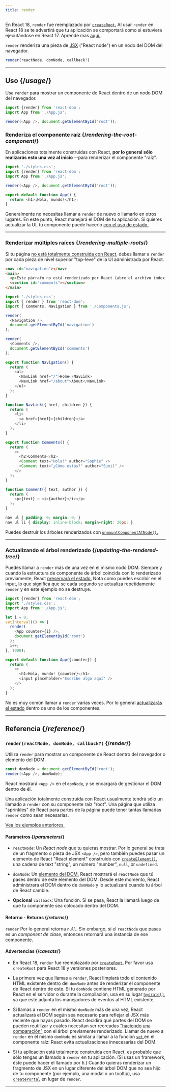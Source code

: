 ```yaml
---
title: render
---
```


<Pitfall>

En React 18, `render` fue reemplazado por [`createRoot`.](/apis/react-dom/client/createRoot) Al usar `render` en React 18 se te advertirá que tu aplicación se comportará como si estuviera ejecutándose en React 17. Aprende mas [aquí.](https://reactjs.org/blog/2022/03/08/react-18-upgrade-guide.html#updates-to-client-rendering-apis)

</Pitfall>


<Intro>

`render` renderiza una pieza de [JSX](/learn/writing-markup-with-jsx) ("React node") en un nodo del DOM del navegador.

```js
render(reactNode, domNode, callback?)
```

</Intro>

<InlineToc />

---

## Uso {/*usage*/}

Usa `render` para mostrar un <CodeStep step={1}>componente de React</CodeStep> dentro de un <CodeStep step={2}>nodo DOM del navegador</CodeStep>.

```js [[1, 4, "<App />"], [2, 4, "document.getElementById('root')"]]
import {render} from 'react-dom';
import App from './App.js';

render(<App />, document.getElementById('root'));
````

### Renderiza el componente raíz {/*rendering-the-root-component*/}

En aplicaciones totalmente construidas con React, **por lo general sólo realizarás esto una vez al inicio** --para renderizar el componente "raíz".

<Sandpack>

```js index.js active
import './styles.css';
import {render} from 'react-dom';
import App from './App.js';

render(<App />, document.getElementById('root'));
```

```js App.js
export default function App() {
  return <h1>¡Hola, mundo!</h1>;
}
```

</Sandpack>

Generalmente no necesitas llamar a `render` de nuevo o llamarlo en otros lugares. En este punto, React manejará el DOM de tu aplicación. Si quieres actualizar la UI, tu componente puede hacerlo [con el uso de estado.](/apis/react/useState)

---

### Renderizar múltiples raíces  {/*rendering-multiple-roots*/}

Si tu página [no está totalmente construida con React](/learn/add-react-to-a-website), debes llamar a `render` por cada pieza de nivel superior "top-leve" de la UI administrada por React.

<Sandpack>

```html public/index.html
<nav id="navigation"></nav>
<main>
  <p>Este párrafo no está renderizado por React (abre el archivo index.html para verificarlo).</p>
  <section id="comments"></section>
</main>
```

```js index.js active
import './styles.css';
import { render } from 'react-dom';
import { Comments, Navigation } from './Components.js';

render(
  <Navigation />,
  document.getElementById('navigation')
);

render(
  <Comments />,
  document.getElementById('comments')
);
```

```js Components.js
export function Navigation() {
  return (
    <ul>
      <NavLink href="/">Home</NavLink>
      <NavLink href="/about">About</NavLink>
    </ul>
  );
}

function NavLink({ href, children }) {
  return (
    <li>
      <a href={href}>{children}</a>
    </li>
  );
}

export function Comments() {
  return (
    <>
      <h2>Comments</h2>
      <Comment text="Hola!" author="Sophie" />
      <Comment text="¿Cómo estás?" author="Sunil" />
    </>
  );
}

function Comment({ text, author }) {
  return (
    <p>{text} — <i>{author}</i></p>
  );
}
```

```css
nav ul { padding: 0; margin: 0; }
nav ul li { display: inline-block; margin-right: 20px; }
```

</Sandpack>

Puedes destruir los árboles renderizados con [`unmountComponentAtNode()`.](/apis/react-dom/unmountComponentAtNode)

---

### Actualizando el árbol renderizado {/*updating-the-rendered-tree*/}

Puedes llamar a `render` más de una vez en el mismo nodo DOM. Siempre y cuando la estructura de componente de árbol coincida con lo renderizado previamente, React [preservará el estado.](/learn/preserving-and-resetting-state) Nota como puedes escribir en el input, lo que significa que se cada segundo se actualiza repetidamente `render` y en este ejemplo no se destruye.

<Sandpack>

```js index.js active
import {render} from 'react-dom';
import './styles.css';
import App from './App.js';

let i = 0;
setInterval(() => {
  render(
    <App counter={i} />,
    document.getElementById('root')
  );
  i++;
}, 1000);
```

```js App.js
export default function App({counter}) {
  return (
    <>
      <h1>Hola, mundo! {counter}</h1>
      <input placeholder="Escribe algo aquí" />
    </>
  );
}
```

</Sandpack>

No es muy común llamar a `render` varias veces. Por lo general [actualizarás el estado](/apis/react/useState) dentro de uno de los componentes.

---

## Referencia {/*reference*/}

### `render(reactNode, domNode, callback?)` {/*render*/}

Utiliza `render` para mostrar un componente de React dentro del navegador o elemento del DOM.

```js
const domNode = document.getElementById('root');
render(<App />, domNode);
```

React mostrará `<App />`  en el `domNode`, y se encargará de gestionar el DOM dentro de él.

Una aplicación totalmente construida con React usualmente tendrá sólo un llamado a `render` con su componente raíz "root". Una página que utiliza "sprinkles" de React para partes de la página puede tener tantas llamadas `render` como sean necesarias.

[Vea los ejemplos anteriores.](#usage)

#### Parámetros {/*parameters*/}

* `reactNode`: Un *React node* que tu quieras mostrar. Por lo general se trata de un fragmento o pieza de JSX `<App />`, pero también puedes pasar un elemento de React "React element" construido con [`createElement()`](/apis/react/createElement), una cadena de text "string", un número "number", `null`, or `undefined`.

* `domNode`: Un [elemento del DOM.](https://developer.mozilla.org/en-US/docs/Web/API/Element) React mostrará el `reactNode` que tú pases dentro de este elemento del DOM. Desde este momento, React administrará el DOM dentro de `domNode` y lo actualizará cuando tu árbol de React cambie.

* **Opcional** `callback`: Una función. Si se pasa, React la llamará luego de que tu componente sea colocado dentro del DOM.


#### Retorno - Returns {/*returns*/}

`render` Por lo general retorna `null`. Sin embargo, si el `reactNode` que pasas es un *component de clase*, entonces retornará una instancia de ese componente.

#### Advertencias {/*caveats*/}

* En React 18, `render` fue reemplazado por [`createRoot`.](/apis/react-dom/client/createRoot) Por favor usa `createRoot` para React 18 y versiones posteriores.

* La primera vez que llamas a `render`, React limpiará todo el contenido HTML existente dentro del `domNode` antes de renderizar el componente de React dentro de este. Si tu `domNode` contiene HTML generado por React en el servidor o durante la compilación, usa en su lugar [`hydrate()`](/apis/react-dom/hydrate), ya que este adjunta los manejadores de eventos al HTML existente.

* Si llamas a `render` en el mismo `domNode` más de una vez, React actualizará el DOM según sea necesario para reflejar el JSX más reciente que hayas pasado. React decidirá qué partes del DOM se pueden reutilizar y cuáles necesitan ser recreadas ["haciendo una comparación"](/learn/preserving-and-resetting-state) con el árbol previamente renderizado. Llamar de nuevo a `render` en el mismo `domNode` es similar a llamar a la función [`set` ](/apis/react/useState#setstate) en el componente raíz: React evita actualizaciones innecesarias del DOM.

* Si tu aplicación está totalmente construida con React, es probable que sólo tengas un llamado a `render` en tu aplicación. (Si usas un framework, éste puede hacer el llamado por ti.) Cuando quieras renderizar un fragmento de JSX en un lugar diferente del árbol DOM que no sea hijo de tu componente (por ejemplo, una modal o un tooltip), usa [`createPortal`](/apis/react-dom/createPortal) en lugar de `render`.

---
